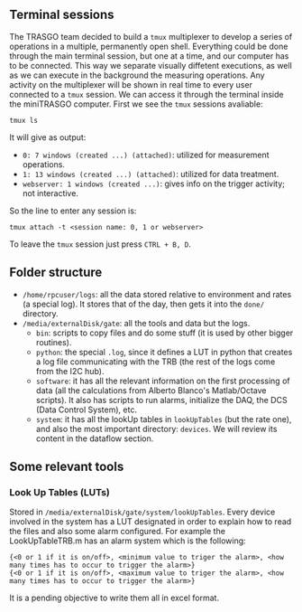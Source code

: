 ## Terminal sessions

The TRASGO team decided to build a `tmux` multiplexer to develop a series of operations in a multiple, permanently open shell. Everything could be done through the main terminal session, but one at a time, and our computer has to be connected. This way we separate visually diffetent executions, as well as we can execute in the background the measuring operations. Any activity on the multiplexer will be shown in real time to every user connected to a `tmux` session. We can access it through the terminal inside the miniTRASGO computer. First we see the `tmux` sessions avaliable:

    tmux ls
It will give as output:
- `0: 7 windows (created ...) (attached)`: utilized for measurement operations.
- `1: 13 windows (created ...) (attached)`: utilized for data treatment.
- `webserver: 1 windows (created ...)`: gives info on the trigger activity; not interactive.

So the line to enter any session is:

    tmux attach -t <session name: 0, 1 or webserver>
  
To leave the `tmux` session just press `CTRL + B, D`.

## Folder structure

- `/home/rpcuser/logs`: all the data stored relative to environment and rates (a special log). It stores that of the day, then gets it into the `done/` directory.
- `/media/externalDisk/gate`: all the tools and data but the logs.
    - `bin`: scripts to copy files and do some stuff (it is used by other bigger routines).
    - `python`: the special `.log`, since it defines a LUT in python that creates a log file communicating with the TRB (the rest of the logs come from the I2C hub).
    - `software`: it has all the relevant information on the first processing of data (all the calculations from Alberto Blanco's Matlab/Octave scripts). It also has scripts to run alarms, initialize the DAQ, the DCS (Data Control System), etc.
    - `system`: it has all the lookUp tables in `lookUpTables` (but the rate one), and also the most important directory: `devices`. We will review its content in the dataflow section.


## Some relevant tools

### Look Up Tables (LUTs)
Stored in `/media/externalDisk/gate/system/lookUpTables`. Every device involved in the system has a LUT designated in order to explain how to read the files and also some alarm configured. For example the LookUpTableTRB.m has an alarm system which is the following:

    {<0 or 1 if it is on/off>, <minimum value to triger the alarm>, <how many times has to occur to trigger the alarm>}
    {<0 or 1 if it is on/off>, <maximum value to triger the alarm>, <how many times has to occur to trigger the alarm>}
It is a pending objective to write them all in excel format.
